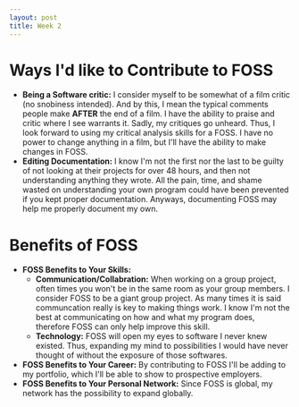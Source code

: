 ```yaml
---
layout: post
title: Week 2
---
```



# Ways I'd like to Contribute to FOSS
  - **Being a Software critic:**
  I consider myself to be somewhat of a film critic (no snobiness intended). And by this, I mean the typical comments people make **AFTER** the end of a film. I have the ability to praise and critic where I see warrants it. Sadly, my critiques go unheard. Thus, I look forward to using my critical analysis skills for a FOSS. I have no power to change anything in a film, but I'll have the ability to make changes in FOSS.
  - **Editing Documentation:**
  I know I'm not the first nor the last to be guilty of not looking at their projects for over 48 hours, and then not understanding anything they wrote. All the pain, time, and shame wasted on understanding your own program could have been           prevented if you kept proper documentation. Anyways, documenting FOSS may help me properly document my own. 
  
# Benefits of FOSS
  - **FOSS Benefits to Your Skills:**
    - **Communication/Collabration:**
    When working on a group project, often times you won't be in the same room as your group members. I consider FOSS to be a giant group project. As many times it is said communcation really is key to making things work. I know I'm not the best at communicating on how and what my program does, therefore FOSS can only help improve this skill.
    - **Technology:**
    FOSS will open my eyes to software I never knew existed. Thus, expanding my mind to possibilities I would have never thought of without the exposure of those softwares.
  - **FOSS Benefits to Your Career:**
  By contributing to FOSS I'll be adding to my portfolio, which I'll be able to show to prospective employers.
  - **FOSS Benefits to Your Personal Network:**
  Since FOSS is global, my network has the possibility to expand globally.

  

